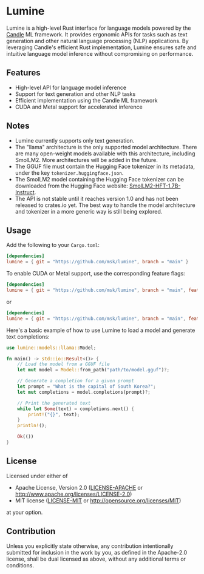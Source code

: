 # Lumine

Lumine is a high-level Rust interface for language models powered by the
[Candle](https://github.com/huggingface/candle) ML framework. It provides
ergonomic APIs for tasks such as text generation and other natural language
processing (NLP) applications. By leveraging Candle's efficient Rust
implementation, Lumine ensures safe and intuitive language model inference
without compromising on performance.

## Features

- High-level API for language model inference
- Support for text generation and other NLP tasks
- Efficient implementation using the Candle ML framework
- CUDA and Metal support for accelerated inference

## Notes

- Lumine currently supports only text generation.
- The "llama" architecture is the only supported model architecture. There are
  many open-weight models available with this architecture, including SmolLM2.
  More architectures will be added in the future.
- The GGUF file must contain the Hugging Face tokenizer in its metadata, under
  the key `tokenizer.huggingface.json`.
- The SmolLM2 model containing the Hugging Face tokenizer can be downloaded from
  the Hugging Face website:
  [SmolLM2-HFT-1.7B-Instruct](https://huggingface.co/minskim/SmolLM2-HFT-1.7B-Instruct).
- The API is not stable until it reaches version 1.0 and has not been released
  to crates.io yet. The best way to handle the model architecture and tokenizer
  in a more generic way is still being explored.

## Usage

Add the following to your `Cargo.toml`:

```toml
[dependencies]
lumine = { git = "https://github.com/msk/lumine", branch = "main" }
```

To enable CUDA or Metal support, use the corresponding feature flags:

```toml
[dependencies]
lumine = { git = "https://github.com/msk/lumine", branch = "main", features = ["cuda"] }
```

or

```toml
[dependencies]
lumine = { git = "https://github.com/msk/lumine", branch = "main", features = ["metal"] }
```

Here's a basic example of how to use Lumine to load a model and generate text
completions:

```rust
use lumine::models::llama::Model;

fn main() -> std::io::Result<()> {
    // Load the model from a GGUF file
    let mut model = Model::from_path("path/to/model.gguf")?;

    // Generate a completion for a given prompt
    let prompt = "What is the capital of South Korea?";
    let mut completions = model.completions(prompt)?;

    // Print the generated text
    while let Some(text) = completions.next() {
        print!("{}", text);
    }
    println!();

    Ok(())
}
```

## License

Licensed under either of

 * Apache License, Version 2.0
   ([LICENSE-APACHE](LICENSE-APACHE) or http://www.apache.org/licenses/LICENSE-2.0)
 * MIT license
   ([LICENSE-MIT](LICENSE-MIT) or http://opensource.org/licenses/MIT)

at your option.

## Contribution

Unless you explicitly state otherwise, any contribution intentionally submitted
for inclusion in the work by you, as defined in the Apache-2.0 license, shall be
dual licensed as above, without any additional terms or conditions.
